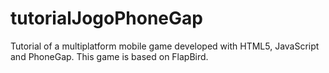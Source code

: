 # tutorialJogoPhoneGap
Tutorial of a multiplatform mobile game developed with HTML5, JavaScript and PhoneGap.
This game is based on FlapBird.
